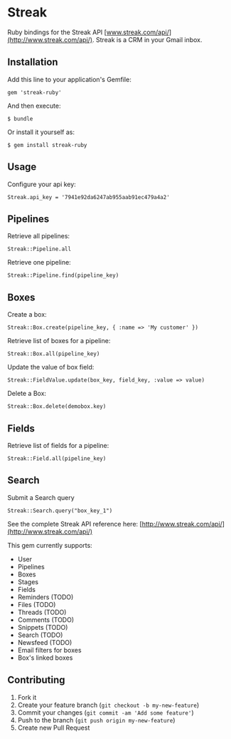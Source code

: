 # Streak

Ruby bindings for the Streak API [www.streak.com/api/](http://www.streak.com/api/). Streak is a CRM in your Gmail inbox.

## Installation

Add this line to your application's Gemfile:

    gem 'streak-ruby'

And then execute:

    $ bundle

Or install it yourself as:

    $ gem install streak-ruby

## Usage

Configure your api key:

    Streak.api_key = '7941e92da6247ab955aab91ec479a4a2'

## Pipelines

Retrieve all pipelines:

    Streak::Pipeline.all

Retrieve one pipeline:

    Streak::Pipeline.find(pipeline_key)

## Boxes

Create a box:

    Streak::Box.create(pipeline_key, { :name => 'My customer' })

Retrieve list of boxes for a pipeline:

    Streak::Box.all(pipeline_key)

Update the value of box field:

    Streak::FieldValue.update(box_key, field_key, :value => value)

Delete a Box:

    Streak::Box.delete(demobox.key)

## Fields

Retrieve list of fields for a pipeline:

    Streak::Field.all(pipeline_key)

## Search

Submit a Search query

    Streak::Search.query("box_key_1")

See the complete Streak API reference here: [http://www.streak.com/api/](http://www.streak.com/api/)

This gem currently supports:

* User
* Pipelines
* Boxes
* Stages
* Fields
* Reminders (TODO)
* Files (TODO)
* Threads (TODO)
* Comments (TODO)
* Snippets (TODO)
* Search (TODO)
* Newsfeed (TODO)
* Email filters for boxes
* Box's linked boxes

## Contributing

1. Fork it
2. Create your feature branch (`git checkout -b my-new-feature`)
3. Commit your changes (`git commit -am 'Add some feature'`)
4. Push to the branch (`git push origin my-new-feature`)
5. Create new Pull Request
